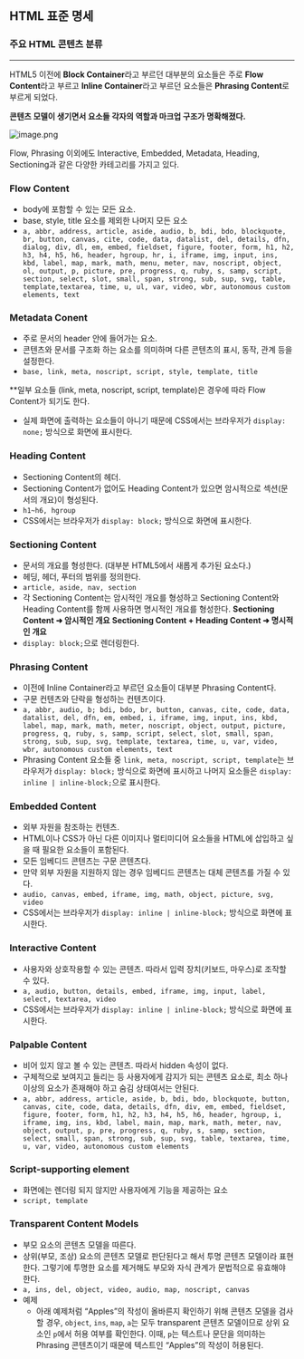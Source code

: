 ## HTML 표준 명세

### 주요 HTML 콘텐츠 분류

---

HTML5 이전에 **Block Container**라고 부르던 대부분의 요소들은 주로 **Flow Content**라고 부르고 **Inline Container**라고 부르던 요소들은 **Phrasing Content**로 부르게 되었다.

**콘텐츠 모델이 생기면서 요소들 각자의 역할과 마크업 구조가 명확해졌다.**

![image.png](https://prod-files-secure.s3.us-west-2.amazonaws.com/1c9e7280-29d9-4d42-8a84-eefeff4c665d/272dc660-0a34-408e-b961-6423fe09479a/image.png)

Flow, Phrasing 이외에도 Interactive, Embedded, Metadata, Heading, Sectioning과 같은 다양한 카테고리를 가지고 있다.

### Flow Content

- body에 포함할 수 있는 모든 요소.
- base, style, title 요소를 제외한 나머지 모든 요소
- `a, abbr, address, article, aside, audio, b, bdi, bdo, blockquote, br, button, canvas, cite, code, data, datalist, del, details, dfn, dialog, div, dl, em, embed, fieldset, figure, footer, form, h1, h2, h3, h4, h5, h6, header, hgroup, hr, i, iframe, img, input, ins, kbd, label, map, mark, math, menu, meter, nav, noscript, object, ol, output, p, picture, pre, progress, q, ruby, s, samp, script, section, select, slot, small, span, strong, sub, sup, svg, table, template,textarea, time, u, ul, var, video, wbr, autonomous custom elements, text`

### Metadata Conent

- 주로 문서의 header 안에 들어가는 요소.
- 콘텐츠와 문서를 구조화 하는 요소를 의미하며 다른 콘텐츠의 표시, 동작, 관계 등을 설정한다.
- `base, link, meta, noscript, script, style, template, title`

\*\*일부 요소들 (link, meta, noscript, script, template)은 경우에 따라 Flow Content가 되기도 한다.

- 실제 화면에 출력하는 요소들이 아니기 때문에 CSS에서는 브라우저가 `display: none;` 방식으로 화면에 표시한다.

### Heading Content

- Sectioning Content의 헤더.
- Sectioning Content가 없어도 Heading Content가 있으면 암시적으로 섹션(문서의 개요)이 형성된다.
- `h1~h6, hgroup`
- CSS에서는 브라우저가 `display: block;` 방식으로 화면에 표시한다.

### Sectioning Content

- 문서의 개요를 형성한다. (대부분 HTML5에서 새롭게 추가된 요소다.)
- 헤딩, 헤더, 푸터의 범위를 정의한다.
- `article, aside, nav, section`
- 각 Sectioning Content는 암시적인 개요를 형성하고 Sectioning Content와 Heading Content를 함께 사용하면 명시적인 개요를 형성한다.
  **Sectioning Content ➜ 암시적인 개요**
  **Sectioning Content + Heading Content ➜ 명시적인 개요**
- `display: block;`으로 렌더링한다.

### Phrasing Content

- 이전에 Inline Container라고 부르던 요소들이 대부분 Phrasing Content다.
- 구문 컨텐츠와 단락을 형성하는 컨텐츠이다.
- `a, abbr, audio, b; bdi, bdo, br, button, canvas, cite, code, data, datalist, del, dfn, em, embed, i, iframe, img, input, ins, kbd, label, map, mark, math, meter, noscript, object, output, picture, progress, q, ruby, s, samp, script, select, slot, small, span, strong, sub, sup, svg, template, textarea, time, u, var, video, wbr, autonomous custom elements, text`
- Phrasing Content 요소들 중 `link, meta, noscript, script, template`는 브라우저가 `display: block;` 방식으로 화면에 표시하고 나머지 요소들은 `display: inline | inline-block;`으로 표시한다.

### Embedded Content

- 외부 자원을 참조하는 컨텐츠.
- HTML이나 CSS가 아닌 다른 이미지나 멀티미디어 요소들을 HTML에 삽입하고 싶을 때 필요한 요소들이 포함된다.
- 모든 임베디드 콘텐츠는 구문 콘텐츠다.
- 만약 외부 자원을 지원하지 않는 경우 임베디드 콘텐츠는 대체 콘텐츠를 가질 수 있다.
- `audio, canvas, embed, iframe, img, math, object, picture, svg, video`
- CSS에서는 브라우저가 `display: inline | inline-block;` 방식으로 화면에 표시한다.

### Interactive Content

- 사용자와 상호작용할 수 있는 콘텐츠. 따라서 입력 장치(키보드, 마우스)로 조작할 수 있다.
- `a, audio, button, details, embed, iframe, img, input, label, select, textarea, video`
- CSS에서는 브라우저가 `display: inline | inline-block;` 방식으로 화면에 표시한다.

### Palpable Content

- 비어 있지 않고 볼 수 있는 콘텐츠. 따라서 hidden 속성이 없다.
- 구체적으로 보여지고 들리는 등 사용자에게 감지가 되는 콘텐츠 요소로, 최소 하나 이상의 요소가 존재해야 하고 숨김 상태여서는 안된다.
- `a, abbr, address, article, aside, b, bdi, bdo, blockquote, button, canvas, cite, code, data, details, dfn, div, em, embed, fieldset, figure, footer, form, h1, h2, h3, h4, h5, h6, header, hgroup, i, iframe, img, ins, kbd, label, main, map, mark, math, meter, nav, object, output, p, pre, progress, q, ruby, s, samp, section, select, small, span, strong, sub, sup, svg, table, textarea, time, u, var, video, autonomous custom elements`

### Script-supporting element

- 화면에는 렌더링 되지 않지만 사용자에게 기능을 제공하는 요소
- `script, template`

### Transparent Content Models

- 부모 요소의 콘텐츠 모델을 따른다.
- 상위(부모, 조상) 요소의 콘텐츠 모델로 판단된다고 해서 투명 콘텐츠 모델이라 표현한다. 그렇기에 투명한 요소를 제거해도 부모와 자식 관계가 문법적으로 유효해야 한다.
- `a, ins, del, object, video, audio, map, noscript, canvas`
- 예제
  - 아래 예제처럼 “Apples”의 작성이 올바른지 확인하기 위해 콘텐츠 모델을 검사할 경우, `object`, `ins`, `map`, `a`는 모두 transparent 콘텐츠 모델이므로 상위 요소인 `p`에서 허용 여부를 확인한다. 이때, `p`는 텍스트나 문단을 의미하는 Phrasing 콘텐츠이기 때문에 텍스트인 “Apples”의 작성이 허용된다.
